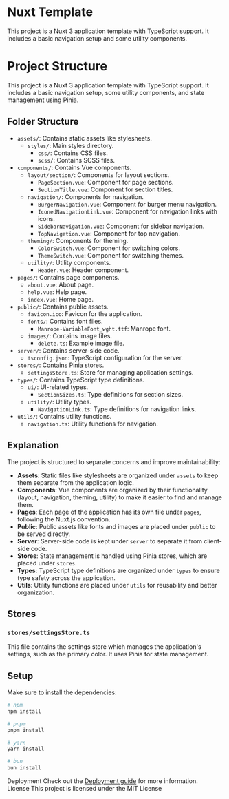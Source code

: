 # Nuxt Template

This project is a Nuxt 3 application template with TypeScript support. It includes a basic navigation setup and some utility components.

# Project Structure

This project is a Nuxt 3 application template with TypeScript support. It includes a basic navigation setup, some utility components, and state management using Pinia.

## Folder Structure

- `assets/`: Contains static assets like stylesheets.
	- `styles/`: Main styles directory.
		- `css/`: Contains CSS files.
		- `scss/`: Contains SCSS files.
- `components/`: Contains Vue components.
	- `layout/section/`: Components for layout sections.
		- `PageSection.vue`: Component for page sections.
		- `SectionTitle.vue`: Component for section titles.
	- `navigation/`: Components for navigation.
		- `BurgerNavigation.vue`: Component for burger menu navigation.
		- `IconedNavigationLink.vue`: Component for navigation links with icons.
		- `SidebarNavigation.vue`: Component for sidebar navigation.
		- `TopNavigation.vue`: Component for top navigation.
	- `theming/`: Components for theming.
		- `ColorSwitch.vue`: Component for switching colors.
		- `ThemeSwitch.vue`: Component for switching themes.
	- `utility/`: Utility components.
		- `Header.vue`: Header component.
- `pages/`: Contains page components.
	- `about.vue`: About page.
	- `help.vue`: Help page.
	- `index.vue`: Home page.
- `public/`: Contains public assets.
	- `favicon.ico`: Favicon for the application.
	- `fonts/`: Contains font files.
		- `Manrope-VariableFont_wght.ttf`: Manrope font.
	- `images/`: Contains image files.
		- `delete.ts`: Example image file.
- `server/`: Contains server-side code.
	- `tsconfig.json`: TypeScript configuration for the server.
- `stores/`: Contains Pinia stores.
	- `settingsStore.ts`: Store for managing application settings.
- `types/`: Contains TypeScript type definitions.
	- `ui/`: UI-related types.
		- `SectionSizes.ts`: Type definitions for section sizes.
	- `utility/`: Utility types.
		- `NavigationLink.ts`: Type definitions for navigation links.
- `utils/`: Contains utility functions.
	- `navigation.ts`: Utility functions for navigation.

## Explanation

The project is structured to separate concerns and improve maintainability:

- **Assets**: Static files like stylesheets are organized under `assets` to keep them separate from the application logic.
- **Components**: Vue components are organized by their functionality (layout, navigation, theming, utility) to make it easier to find and manage them.
- **Pages**: Each page of the application has its own file under `pages`, following the Nuxt.js convention.
- **Public**: Public assets like fonts and images are placed under `public` to be served directly.
- **Server**: Server-side code is kept under `server` to separate it from client-side code.
- **Stores**: State management is handled using Pinia stores, which are placed under `stores`.
- **Types**: TypeScript type definitions are organized under `types` to ensure type safety across the application.
- **Utils**: Utility functions are placed under `utils` for reusability and better organization.

## Stores

### `stores/settingsStore.ts`

This file contains the settings store which manages the application's settings, such as the primary color. It uses Pinia for state management.

## Setup

Make sure to install the dependencies:

```bash
# npm
npm install
```

```bash
# pnpm
pnpm install
```

```bash
# yarn
yarn install
```

```bash
# bun
bun install
```

Deployment
Check out the [Deployment guide](https://nuxt.com/docs/getting-started/deployment) for more information.  
License
This project is licensed under the MIT License
